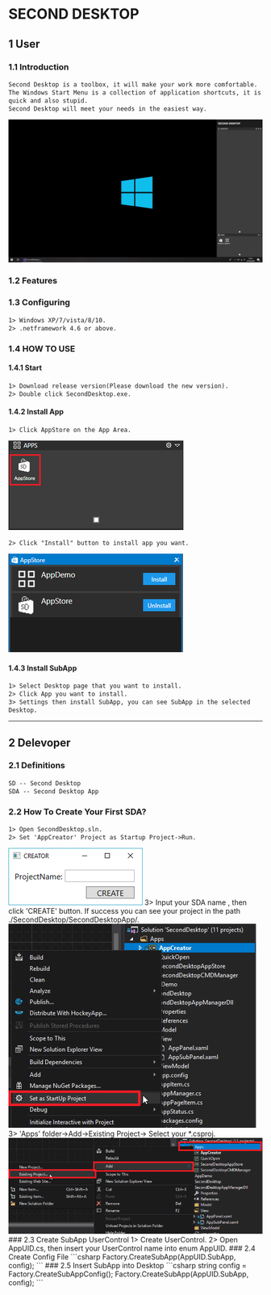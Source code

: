 # SECOND DESKTOP

## 1 User
### 1.1 Introduction
    Second Desktop is a toolbox, it will make your work more comfortable.  
    The Windows Start Menu is a collection of application shortcuts, it is quick and also stupid.  
    Second Desktop will meet your needs in the easiest way.  
<img src="https://raw.githubusercontent.com/Mingxuel/SecondDesktop/master/BlogResource/SecondDesktop.png"/>  
    
### 1.2 Features
  
  
### 1.3 Configuring
    1> Windows XP/7/vista/8/10.  
    2> .netframework 4.6 or above.  
    
### 1.4 HOW TO USE
#### 1.4.1 Start
    1> Download release version(Please download the new version).  
    2> Double click SecondDesktop.exe.  
#### 1.4.2 Install App  
    1> Click AppStore on the App Area.  
<img src="https://raw.githubusercontent.com/Mingxuel/SecondDesktop/master/BlogResource/AppStore.png"/>
    
    2> Click "Install" button to install app you want.  
<img src="https://raw.githubusercontent.com/Mingxuel/SecondDesktop/master/BlogResource/AppStoreMainWindow.png"/>
    
#### 1.4.3 Install SubApp  
    1> Select Desktop page that you want to install.  
    2> Click App you want to install.  
    3> Settings then install SubApp, you can see SubApp in the selected Desktop.  
----
## 2 Delevoper
### 2.1 Definitions
    SD -- Second Desktop  
    SDA -- Second Desktop App  
### 2.2 How To Create Your First SDA?  
    1> Open SecondDesktop.sln.  
    2> Set 'AppCreator' Project as Startup Project->Run.  
<img src="https://raw.githubusercontent.com/Mingxuel/SecondDesktop/master/BlogResource/Creator.png"/>
    3> Input your SDA name , then click 'CREATE' button.  
        If success you can see your project in the path ./SecondDesktop/SecondDesktopApp/.  
<img src="https://raw.githubusercontent.com/Mingxuel/SecondDesktop/master/BlogResource/SetAsStartupProject.png"/>
    3> 'Apps' folder->Add->Existing Project-> Select your *.csproj.  
<img src="https://raw.githubusercontent.com/Mingxuel/SecondDesktop/master/BlogResource/AddSubAppProject.png"/>
### 2.3 Create SubApp UserControl  
    1> Create UserControl.  
    2> Open AppUID.cs, then insert your UserControl name into enum AppUID.  
### 2.4 Create Config File  
    ```csharp
        Factory.CreateSubApp(AppUID.SubApp, config);
    ```
### 2.5 Insert SubApp into Desktop
    ```csharp
        string config = Factory.CreateSubAppConfig();
        Factory.CreateSubApp(AppUID.SubApp, config);
    ```
